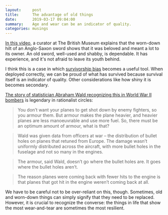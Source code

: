 ```yaml
---
layout:     post
title:      The advantage of old things
date:       2019-03-17 09:04:00
summary:    Age and wear can be an indicator of quality.
categories: musings
---
```


[In this video](https://youtu.be/uIFpeBwfvbc), a curator at The British Museum explains that the worn-down hilt of an Anglo-Saxon sword shows that it was beloved and meant a lot to its owner. An old sword, well-used and shabby, is dependable. It has experience, and it's not afraid to leave its youth behind.

I think this is a case in which [survivorship bias](https://www.wikiwand.com/en/Survivorship_bias) becomes a useful tool. When deployed correctly, we can be proud of what has survived because survival itself is an indicator of quality. Other considerations like how shiny it is becomes secondary.

[The story of statistician Abraham Wald recognizing this in World War II bombers](https://www.rigb.org/blog/2014/june/how-not-to-be-wrong) is legendary in rationalist circles:

> You don’t want your planes to get shot down by enemy fighters, so you armour them. But armour makes the plane heavier, and heavier planes are less manoeuvrable and use more fuel. So, there must be an optimum amount of armour, what is that?

> Wald was given data from officers at war – the distribution of bullet holes on planes that retuned from Europe. The damage wasn’t uniformly distributed across the aircraft, with more bullet holes in the fuselage and not so many in the engines.

> The armour, said Wald, doesn’t go where the bullet holes are. It goes where the bullet holes aren’t.

> The reason planes were coming back with fewer hits to the engine is that planes that got hit in the engine weren’t coming back at all.

We have to be careful not to be over-reliant on this, though. Sometimes, old and worn-down things can simply signify that they need to be replaced. However, it is crucial to recognize the converse: the things in life that show the most wear-and-tear are sometimes the most resilient.